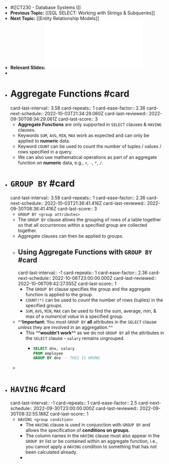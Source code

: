 - #[[CT230 - Database Systems I]]
- **Previous Topic:** [[SQL SELECT: Working with Strings & Subqueries]]
- **Next Topic:** [[Entity Relationship Models]]
- **Relevant Slides:** ![Topic 6 SQL_DML_aggregateFns and Group By Having.pdf](../assets/Topic_6_SQL_DML_aggregateFns_and_Group_By_Having_1664362673690_0.pdf)
-
- # Aggregate Functions #card
  card-last-interval:: 3.58
  card-repeats:: 1
  card-ease-factor:: 2.36
  card-next-schedule:: 2022-10-03T21:34:29.060Z
  card-last-reviewed:: 2022-09-30T08:34:29.061Z
  card-last-score:: 3
	- **Aggregate Functions** are only supported in `SELECT` clauses & `HAVING` clauses.
	- Keywords `SUM`, `AVG`, `MIN`, `MAX` work as expected and can only be applied to **numeric** data.
	- Keyword `COUNT` can be used to count the number of tuples / values / rows specified in a query.
	- We can also use mathematical operations as part of an aggregate function on **numeric** data, e.g., `+`, `-`, `*`, `/`.
- # `GROUP BY` #card
  card-last-interval:: 3.58
  card-repeats:: 1
  card-ease-factor:: 2.36
  card-next-schedule:: 2022-10-03T21:36:41.416Z
  card-last-reviewed:: 2022-09-30T08:36:41.416Z
  card-last-score:: 3
	- `GROUP BY <group attributes>`
	- The `GROUP BY` clause allows the grouping of rows of a table together so that all occurrences within a specified group are collected together.
	- Aggregate clauses can then be applied to groups.
	- ## Using Aggregate Functions with `GROUP BY` #card
	  card-last-interval:: -1
	  card-repeats:: 1
	  card-ease-factor:: 2.36
	  card-next-schedule:: 2022-10-06T23:00:00.000Z
	  card-last-reviewed:: 2022-10-06T09:42:27.555Z
	  card-last-score:: 1
		- The `GROUP BY` clause specifies the group and the aggregate function is applied to the group.
		- `COUNT(*)` can be used to *count* the number of rows (tuples) in the specified groups.
		- `SUM`, `AVG`, `MIN`, `MAX` can be used to find the sum, average, min, & max of a *numerical value* in a specified group.
	- ^^**Important:** You must `GROUP BY` **all** attributes in the `SELECT` clause *unless* they are involved in an aggregation.^^
		- This **^^wouldn't work^^** as we do not `GROUP BY` all the attributes in the `SELECT` clause - `salary` remains ungrouped.
			- ```SQL
			  SELECT dno, salary
			  FROM employee
			  GROUP BY dno -- THIS IS WRONG
			  ```
	-
- # `HAVING` #card
  card-last-interval:: -1
  card-repeats:: 1
  card-ease-factor:: 2.5
  card-next-schedule:: 2022-09-30T23:00:00.000Z
  card-last-reviewed:: 2022-09-30T08:32:55.188Z
  card-last-score:: 1
	- `HAVING <group condition>`
		- The `HAVING` clause is used in conjunction with `GROUP BY` and allows the specification of **conditions on groups**.
		- The column names in the `HAVING` clause must also appear in the `GROUP BY` list or be contained within an aggregate function, i.e., you cannot apply a `HAVING` condition to something that has not been calculated already.
		-